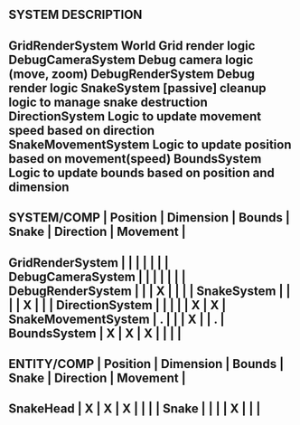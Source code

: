 SYSTEM                  DESCRIPTION
--------------------------------------------------------------------------------------
GridRenderSystem        World Grid render logic
DebugCameraSystem       Debug camera logic (move, zoom)
DebugRenderSystem       Debug render logic
SnakeSystem             [passive] cleanup logic to manage snake destruction
DirectionSystem         Logic to update movement speed based on direction
SnakeMovementSystem     Logic to update position based on movement(speed)
BoundsSystem            Logic to update bounds based on position and dimension
--------------------------------------------------------------------------------------

SYSTEM/COMP         |  Position  | Dimension | Bounds | Snake | Direction | Movement |
--------------------------------------------------------------------------------------
GridRenderSystem    |            |           |        |       |           |          |
DebugCameraSystem   |            |           |        |       |           |          |
DebugRenderSystem   |            |           |    X   |       |           |          |
SnakeSystem         |            |           |        |   X   |           |          |
DirectionSystem     |            |           |        |       |     X     |     X    |
SnakeMovementSystem |     .      |           |        |   X   |           |     .    |
BoundsSystem        |     X      |     X     |    X   |       |           |          |
--------------------------------------------------------------------------------------

ENTITY/COMP         |  Position  | Dimension | Bounds | Snake | Direction | Movement |
--------------------------------------------------------------------------------------
SnakeHead           |     X      |     X     |    X   |       |           |          |
Snake               |            |           |        |   X   |           |          |
--------------------------------------------------------------------------------------